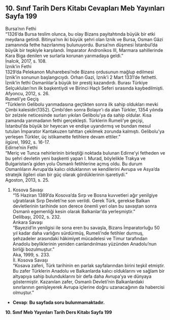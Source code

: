 ## 10. Sınıf Tarih Ders Kitabı Cevapları Meb Yayınları Sayfa 199

Bursa’nın Fethi  
 “1326’da Bursa teslim olunca, bu olay Bizans payitahtında büyük bir etki meydana getirdi. Bitinya’nın iki büyük şehri olan İznik ve Bursa, Osman Gâzi zamanında fethe hazırlanmış bulunuyordu. Bursa’nın düşmesi İstanbul’da büyük bir tepkiyle karşılandı. İmparator Andronikos III, Marmara sahillerinde Kara Biga denilen ve surlarla korunan yarımadaya geldi.”  
 İnalcık, 2017, s. 108.  
 İznik’in Fethi  
 1329’da Pelekanon Muharebesi’nde Bizans ordusunun mağlup edilmesi İznik’in sonunun başlangıcıydı. Orhan Gazi, İznik’i 2 Mart 1331’de fethetti. İznik’in fethi Osmanlılar’a büyük bir prestij kazandırdı. Burası Türkiye Selçukluları’nın ilk başkentiydi ve Birinci Haçlı Seferi sırasında kaybedilmişti.  
 Afyoncu, 2012, s. 26.  
 Rumeli’ye Geçiş  
 “Türklerin Gelibolu yarımadasına geçtikten sonra ilk sahip oldukları mevki Çimbi kalesidir(1352). Çimbi’den sonra Bolayır’ı da alan Türkler, 1354 yılında bir zelzele neticesinde surları yıkılan Gelibolu’ya da sahip oldular. Kısa zamanda yarımadanın fethi gerçekleşti. Türklerin Rumeli’ye geçişi, İstanbul’da büyük bir heyecan ve endişe uyandırmış ve bundan mesul tutulan İmparator Kantakuzen tahttan çekilmek zorunda kalmıştı. Gelibolu’ya yerleşen Türkler, üç istikamette fetihlere devam ettiler.”  
 ilgürel, 1992, s. 16-17.  
 Edirne’nin Fethi  
 “Meriç ve Tunca nehirlerinin birleştiği noktada bulunan Edirne’yi fetheden ve bu şehri devletin yeni başkenti yapan I. Murad, böylelikle Trakya ve Bulgaristan’a giden yolu Osmanlı fetihlerine açmış oldu. Bu durum Osmanlıların Avrupa’da kalıcı olduklarının ve kendilerini Avrupa ve Asya’da stratejik ilgileri olan bir güç olarak gördüklerinin işaretiydi.”  
 Agoston, 2013, s. 25.  
 1. Kosova Savaşı  
 “15 Haziran 1389’da Kosova’da Sırp ve Bosna kuvvetleri ağır yenilgiye uğratılarak Sırp Devleti’ne son verildi. Gerek Türk, gerekse Balkan devletlerinin tarihinde son derece önemli yeri olan bu savaştan sonra Osmanlı egemenliği kesin olarak Balkanlar’da yerleşmiştir.”  
 Delilbaşı, 2002, s. 232.  
 Ankara Savaşı  
 “Bayezid’in yenilgisi ile sona eren bu savaşla, Bizans İmparatorluğu 50 yıl kadar daha varlığını sürdürmüş, Rumeli’nde fetihler durmuş, şehzadeler arasındaki hâkimiyet mücadelesi ve Timur tarafından Anadolu beyliklerinin yeniden canlandırılması yüzünden Anadolu’nun birliği bozulmuştur.”  
 Aka, 1999, s. 233.  
 İl. Kosova Savaşı  
 “Kosava zaferi, Türk tarihinin en parlak sayfalarından birini teşkil etmiştir. Bu zafer Türklerin Anadolu ve Balkanlarda kalıcı olduklarını ve sağlam bir altyapıya sahip bulunduklarını bir defa daha Avrupa’ya ve dünyaya göstermiştir. Kazanılan zafer, Osmanlı Devleti’nin Balkanlardaki sınırlarının genişleyerek Avrupa içlerine doğru uzanacağının da habercisi olmuştur.”

* **Cevap**: **Bu sayfada soru bulunmamaktadır.**

**10. Sınıf Meb Yayınları Tarih Ders Kitabı Sayfa 199**